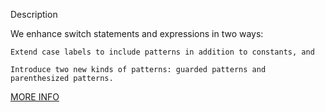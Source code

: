 Description

We enhance switch statements and expressions in two ways:

    Extend case labels to include patterns in addition to constants, and

    Introduce two new kinds of patterns: guarded patterns and parenthesized patterns.

[MORE INFO](https://openjdk.org/jeps/406)

